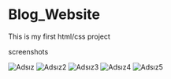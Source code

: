 # Blog_Website
 This is my first html/css project
 
 screenshots
 
![Adsız](https://user-images.githubusercontent.com/107379154/178130251-f0668058-910b-45c5-af48-7ea5912deb4e.jpg)
![Adsız2](https://user-images.githubusercontent.com/107379154/178130254-bf506118-bd92-4126-a0c1-5616437852a4.jpg)
![Adsız3](https://user-images.githubusercontent.com/107379154/178130255-f0c729d6-eb8f-417e-9b4c-e74e19c2779a.jpg)
![Adsız4](https://user-images.githubusercontent.com/107379154/178130256-58b39efa-07c5-4fc6-ba78-135de227c7c9.jpg)
![Adsız5](https://user-images.githubusercontent.com/107379154/178130258-07e76784-8631-4ea0-8f06-4906d36af365.jpg)
